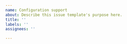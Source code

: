 ```yaml
---
name: Configuration support
about: Describe this issue template's purpose here.
title: ''
labels: ''
assignees: ''

---
```




